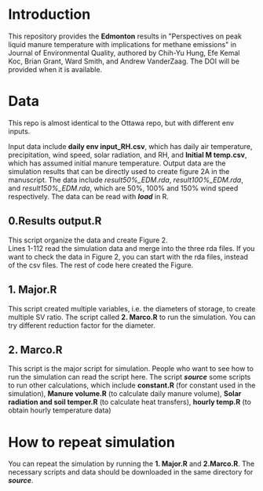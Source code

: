 # Introduction
This repository provides the **Edmonton** results in "Perspectives on peak liquid manure temperature with implications for methane emissions" in Journal of Environmental Quality, authored by Chih-Yu Hung, Efe Kemal Koc, Brian Grant, Ward Smith, and Andrew VanderZaag. The DOI will be provided when it is available.


# Data
This repo is almost identical to the Ottawa repo, but with different env inputs.

Input data include **daily env input_RH.csv**, which has daily air temperature, precipitation, wind speed, solar radiation, and RH, and **Initial M temp.csv**, which has assumed initial manure temperature.
Output data are the simulation results that can be directly used to create figure 2A in the manuscript. The data include *result50%_EDM.rda*, *result100%_EDM.rda*, and *result150%_EDM.rda*, which are 50%, 100% and 150% wind speed respectively. The data can be read with ***load*** in R. 

## 0.Results output.R
This script organize the data and create Figure 2.  
Lines 1-112 read the simulation data and merge into the three rda files. If you want to check the data in Figure 2, you can start with the rda files, instead of the csv files. The rest of code here created the Figure. 

## 1. Major.R
This script created multiple variables, i.e. the diameters of storage, to create multiple SV ratio. The script called **2. Marco.R** to run the simulation. You can try different reduction factor for the diameter.

## 2. Marco.R
This script is the major script for simulation. People who want to see how to run the simulation can read the script here. The script ***source*** some scripts to run other calculations, which include **constant.R** (for constant used in the simulation), **Manure volume.R** (to calculate daily manure volume), **Solar radiation and soil temper.R** (to calculate heat transfers), **hourly temp.R** (to obtain hourly temperature data)

# How to repeat simulation
You can repeat the simulation by running the **1. Major.R** and **2.Marco.R**. The necessary scripts and data should be downloaded in the same directory for ***source***.


